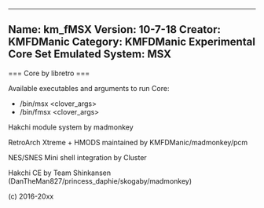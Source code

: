 -----------------------
Name: km_fMSX
Version: 10-7-18
Creator: KMFDManic
Category: KMFDManic Experimental Core Set
Emulated System: MSX
-----------------------
=== Core by libretro ===

Available executables and arguments to run Core:
- /bin/msx <rom> <clover_args>
- /bin/fmsx <rom> <clover_args>

Hakchi module system by madmonkey

RetroArch Xtreme + HMODS maintained by KMFDManic/madmonkey/pcm

NES/SNES Mini shell integration by Cluster

Hakchi CE by Team Shinkansen (DanTheMan827/princess_daphie/skogaby/madmonkey)

(c) 2016-20xx
